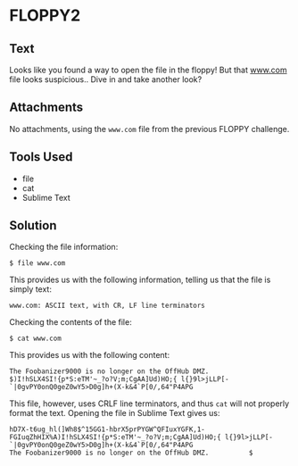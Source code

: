# FLOPPY2

## Text
Looks like you found a way to open the file in the floppy! But that www.com file looks suspicious.. Dive in and take another look?

## Attachments
No attachments, using the `www.com` file from the previous FLOPPY challenge.

## Tools Used
* file
* cat
* Sublime Text

## Solution
Checking the file information:
```
$ file www.com
```

This provides us with the following information, telling us that the file is simply text:
```
www.com: ASCII text, with CR, LF line terminators
```

Checking the contents of the file:
```
$ cat www.com
```

This provides us with the following content:
```
The Foobanizer9000 is no longer on the OffHub DMZ.          $)I!hSLX4SI!{p*S:eTM'~_?o?V;m;CgAA]Ud)HO;{ l{}9l>jLLP[-`|0gvPY0onQ0geZ0wY5>D0g]h+(X-k&4`P[0/,64"P4APG
```

This file, however, uses CRLF line terminators, and thus `cat` will not properly format the text. Opening the file in Sublime Text gives us:
```
hD7X-t6ug_hl(]Wh8$^15GG1-hbrX5prPYGW^QFIuxYGFK,1-FGIuqZhHIX%A)I!hSLX4SI!{p*S:eTM'~_?o?V;m;CgAA]Ud)HO;{ l{}9l>jLLP[-`|0gvPY0onQ0geZ0wY5>D0g]h+(X-k&4`P[0/,64"P4APG
The Foobanizer9000 is no longer on the OffHub DMZ.          $
```

